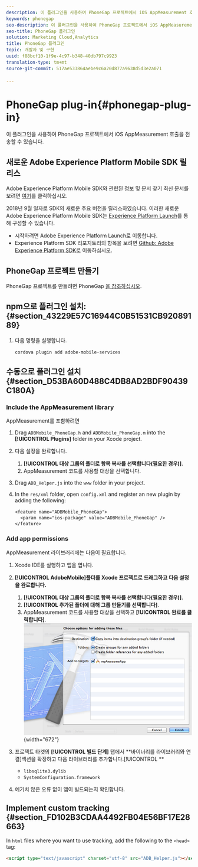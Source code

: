 ```yaml
---
description: 이 플러그인을 사용하여 PhoneGap 프로젝트에서 iOS AppMeasurement 호출을 전송할 수 있습니다.
keywords: phonegap
seo-description: 이 플러그인을 사용하여 PhoneGap 프로젝트에서 iOS AppMeasurement 호출을 전송할 수 있습니다.
seo-title: PhoneGap 플러그인
solution: Marketing Cloud,Analytics
title: PhoneGap 플러그인
topic: 개발자 및 구현
uuid: f88bcf10-1f9e-4c97-b348-40db797c9923
translation-type: tm+mt
source-git-commit: 517ae533864aebe9c6a20d877a9638d5d3e2a071

---
```



# PhoneGap plug-in{#phonegap-plug-in}

이 플러그인을 사용하여 PhoneGap 프로젝트에서 iOS AppMeasurement 호출을 전송할 수 있습니다.

## 새로운 Adobe Experience Platform Mobile SDK 릴리스

Adobe Experience Platform Mobile SDK와 관련된 정보 및 문서 찾기 최신 문서를 보려면 [여기](https://aep-sdks.gitbook.io/docs/)를 클릭하십시오.

2018년 9월 일자로 SDK의 새로운 주요 버전을 릴리스하였습니다. 이러한 새로운 Adobe Experience Platform Mobile SDK는 [Experience Platform Launch](https://www.adobe.com/experience-platform/launch.html)를 통해 구성할 수 있습니다.

* 시작하려면 Adobe Experience Platform Launch로 이동합니다.
* Experience Platform SDK 리포지토리의 항목을 보려면 [Github: Adobe Experience Platform SDK](https://github.com/Adobe-Marketing-Cloud/acp-sdks)로 이동하십시오.


## PhoneGap 프로젝트 만들기

PhoneGap 프로젝트를 만들려면 PhoneGap [을 참조하십시오](https://helpx.adobe.com/experience-manager/6-4/mobile/using/phonegap.html).

## npm으로 플러그인 설치: {#section_43229E57C16944C0B51531CB92089189}

1. 다음 명령을 실행합니다.

   ```
   cordova plugin add adobe-mobile-services
   ```

## 수동으로 플러그인 설치 {#section_D53BA60D488C4DB8AD2BDF90439C180A}

### Include the AppMeasurement library

AppMeasurement를 포함하려면

1. Drag `ADBMobile_PhoneGap.h` and  `ADBMobile_PhoneGap.m` into the **[!UICONTROL Plugins]** folder in your Xcode project.
1. 다음 설정을 완료합니다.

   1. **[!UICONTROL 대상 그룹의 폴더로 항목 복사를 선택합니다(필요한 경우)]**.
   1. AppMeasurement 코드를 사용할 대상을 선택합니다.

1. Drag `ADB_Helper.js` into the `www` folder in your project.
1. In the `res/xml` folder, open `config.xml` and register an new plugin by adding the following:

   ```
   <feature name="ADBMobile_PhoneGap"> 
     <param name="ios-package" value="ADBMobile_PhoneGap" /> 
   </feature>
   ```

### Add app permissions

AppMeasurement 라이브러리에는 다음이 필요합니다.

1. Xcode IDE를 실행하고 앱을 엽니다.
1. **[!UICONTROL AdobeMobile]폴더를 Xcode 프로젝트로 드래그하고 다음 설정을 완료합니다.**

   1. **[!UICONTROL 대상 그룹의 폴더로 항목 복사를 선택합니다(필요한 경우)]**.
   1. **[!UICONTROL 추가된 폴더에 대해 그룹 만들기를 선택합니다]**.
   1. AppMeasurement 코드를 사용할 대상을 선택하고 **[!UICONTROL 완료를 클릭합니다]**.
   ![](assets/xcode-settings.png){width="672"}

1. 프로젝트 타겟의 **[!UICONTROL 빌드 단계]** 탭에서 **바이너리를 라이브러리와 연결]섹션을 확장하고 다음 라이브러리를 추가합니다.[!UICONTROL **

   * `libsqlite3.dylib`
   * `SystemConfiguration.framework`

1. 예기치 않은 오류 없이 앱이 빌드되는지 확인합니다.

## Implement custom tracking {#section_FD102B3CDAA4492FB04E56BF17E28663}

In `html` files where you want to use tracking, add the following to the `<head>` tag:

```html
<script type="text/javascript" charset="utf-8" src="ADB_Helper.js"></script>
```

